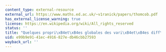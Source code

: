 ```yaml
---
content_type: external-resource
external_url: https://www.maths.ed.ac.uk/~v1ranick/papers/thomcob.pdf
has_external_license_warning: true
license: https://en.wikipedia.org/wiki/All_rights_reserved
status: ''
title: "Quelques propri\xB4et\xB4es globales des vari\xB4et\xB4es diff\xB4erentiables"
uid: e99b9e91-41ec-4916-827e-db46cbb27593
wayback_url: ''
---
```

